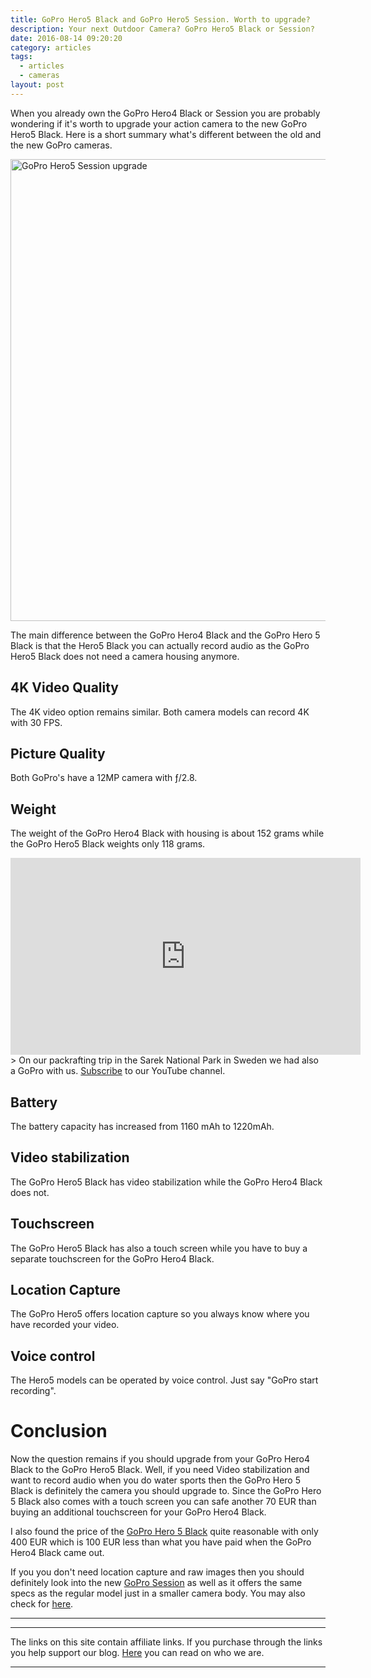 ```yaml
---
title: GoPro Hero5 Black and GoPro Hero5 Session. Worth to upgrade?
description: Your next Outdoor Camera? GoPro Hero5 Black or Session?
date: 2016-08-14 09:20:20
category: articles
tags:
  - articles
  - cameras
layout: post
---
```


When you already own the GoPro Hero4 Black or Session you are probably wondering if it's worth to upgrade your action camera to the new GoPro Hero5 Black. Here is a short summary what's different between the old and the new GoPro cameras.

<a data-flickr-embed="true"  href="https://www.flickr.com/photos/90204224@N07/26362312073/in/dateposted-public/" title="GoPro Hero5 Session upgrade"><img src="https://c2.staticflickr.com/8/7093/26362312073_15772db9fc_o.jpg" width="1200" height="739" alt="GoPro Hero5 Session upgrade"></a><script async src="//embedr.flickr.com/assets/client-code.js" charset="utf-8"></script>

<!--more-->

The main difference between the GoPro Hero4 Black and the GoPro Hero 5 Black is that the Hero5 Black you can actually record audio as the GoPro Hero5 Black does not need a camera housing anymore.

## 4K Video Quality
The 4K video option remains similar. Both camera models can record 4K with 30 FPS.

## Picture Quality
Both GoPro's have a 12MP camera with ƒ/2.8.

## Weight
The weight of the GoPro Hero4 Black with housing is about 152 grams while the GoPro Hero5 Black weights only 118 grams.

<iframe width="560" height="315" src="https://www.youtube.com/embed/7c0tlmtpsps" frameborder="0" allowfullscreen></iframe>
> On our packrafting trip in the Sarek National Park in Sweden we had also a GoPro with us. <a href="https://www.youtube.com/channel/UCnO9Q_m9EaOCrHmmQIBVBNw?sub_confirmation=1" rel="nofollow">Subscribe</a> to our YouTube channel.

## Battery
The battery capacity has increased from 1160 mAh to 1220mAh.

## Video stabilization
The GoPro Hero5 Black has video stabilization while the GoPro Hero4 Black does not.

## Touchscreen
The GoPro Hero5 Black has also a touch screen while you have to buy a separate touchscreen for the GoPro Hero4 Black.

## Location Capture
The GoPro Hero5 offers location capture so you always know where you have recorded your video.

## Voice control
The Hero5 models can be operated by voice control. Just say "GoPro start recording".

# Conclusion
Now the question remains if you should upgrade from your GoPro Hero4 Black to the GoPro Hero5 Black. Well, if you need Video stabilization and want to record audio when you do water sports then the GoPro Hero 5 Black is definitely the camera you should upgrade to. Since the GoPro Hero 5 Black also comes with a touch screen you can safe another 70 EUR than buying an additional touchscreen for your GoPro Hero4 Black.

I also found the price of the [GoPro Hero 5 Black](https://www.rei.com/product/114467/gopro-hero5-black-camera) quite reasonable with only 400 EUR which is 100 EUR less than what you have paid when the GoPro Hero4 Black came out.

If you you don't need location capture and raw images then you should definitely look into the new [GoPro Session](https://www.rei.com/product/114468/gopro-hero5-session-camera) as well as it offers the same specs as the regular model just in a smaller camera body. You may also check for <a href="/deals/" target="_blank">here</a>.

---

<script type="text/javascript">
amzn_assoc_placement = "adunit0";
amzn_assoc_search_bar = "false";
amzn_assoc_tracking_id = "hikeve-20";
amzn_assoc_search_bar_position = "top";
amzn_assoc_ad_mode = "search";
amzn_assoc_ad_type = "smart";
amzn_assoc_marketplace = "amazon";
amzn_assoc_region = "US";
amzn_assoc_title = "Search Results from Amazon";
amzn_assoc_default_search_phrase = "GoPro Hero5";
amzn_assoc_default_category = "All";
amzn_assoc_linkid = "4ceb5fab457ef9f18ca31d9888299986";
</script>
<script src="//z-na.amazon-adsystem.com/widgets/onejs?MarketPlace=US"></script>

---

The links on this site contain affiliate links. If you purchase through the links you help support our blog. <a href="http://www.hikeventures.com/about/" target="_blank">Here</a> you can read on who we are.

---
